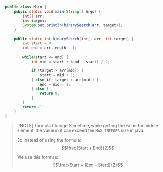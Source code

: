 ```Java
public class Main {
	public static void main(String[] Args) {
		int[] arr;
		int target;
		System.out.println(binarySearch(arr, target));
	}
	
	public static int binarySearch(int[] arr, int target) {
		int start = 0;
		int end = arr.length - 1;
		
		while(start <= end) {
			int mid = start + (end - start) / 2;
			
			if (target > arr[mid]) {
				start = mid + 1;
			} else if (target < arr[mid]) {
				end = mid - 1;
			} else {
				return 0;
			}
		}
		return -1;
	}
}
```

> [!NOTE] Formula Change
> Sometime, while getting the value for middle element, the value in it can exceed the `MAX_INTEGER` size in java.
> 
> So instead of using the formula:
> $$\frac{Start + End}{2}$$ 
> 
> We use this formula:
> $$\frac{Start + (End - Start)}{2}$$ 

